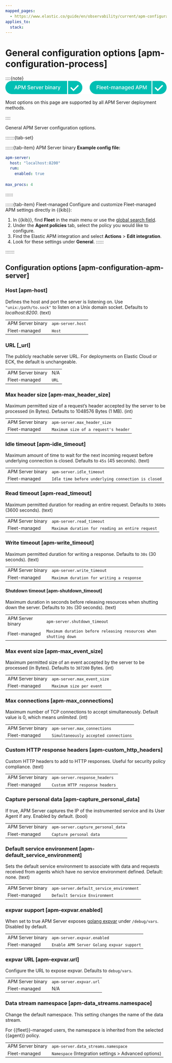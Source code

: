 ```yaml
---
mapped_pages:
  - https://www.elastic.co/guide/en/observability/current/apm-configuration-process.html
applies_to:
  stack:
---
```


# General configuration options [apm-configuration-process]

::::{note}
![supported deployment methods](/solutions/images/observability-binary-yes-fm-yes.svg "")

Most options on this page are supported by all APM Server deployment methods.

::::


General APM Server configuration options.

:::::::{tab-set}

::::::{tab-item} APM Server binary
**Example config file:**

```yaml
apm-server:
  host: "localhost:8200"
  rum:
    enabled: true

max_procs: 4
```
::::::

::::::{tab-item} Fleet-managed
Configure and customize Fleet-managed APM settings directly in {{kib}}:

1. In {{kib}}, find **Fleet** in the main menu or use the [global search field](/explore-analyze/find-and-organize/find-apps-and-objects.md).
2. Under the **Agent policies** tab, select the policy you would like to configure.
3. Find the Elastic APM integration and select **Actions** > **Edit integration**.
4. Look for these settings under **General**.
::::::

:::::::

## Configuration options [apm-configuration-apm-server]


### Host [apm-host]

Defines the host and port the server is listening on. Use `"unix:/path/to.sock"` to listen on a Unix domain socket. Defaults to *localhost:8200*. (text)

|     |     |
| --- | --- |
| APM Server binary | `apm-server.host` |
| Fleet-managed | `Host` |


### URL [_url]

The publicly reachable server URL. For deployments on Elastic Cloud or ECK, the default is unchangeable.

|     |     |
| --- | --- |
| APM Server binary | N/A |
| Fleet-managed | `URL` |


### Max header size [apm-max_header_size]

Maximum permitted size of a request’s header accepted by the server to be processed (in Bytes). Defaults to 1048576 Bytes (1 MB). (int)

|     |     |
| --- | --- |
| APM Server binary | `apm-server.max_header_size` |
| Fleet-managed | `Maximum size of a request's header` |


### Idle timeout [apm-idle_timeout]

Maximum amount of time to wait for the next incoming request before underlying connection is closed. Defaults to `45s` (45 seconds). (text)

|     |     |
| --- | --- |
| APM Server binary | `apm-server.idle_timeout` |
| Fleet-managed | `Idle time before underlying connection is closed` |


### Read timeout [apm-read_timeout]

Maximum permitted duration for reading an entire request. Defaults to `3600s` (3600 seconds). (text)

|     |     |
| --- | --- |
| APM Server binary | `apm-server.read_timeout` |
| Fleet-managed | `Maximum duration for reading an entire request` |


### Write timeout [apm-write_timeout]

Maximum permitted duration for writing a response. Defaults to `30s` (30 seconds). (text)

|     |     |
| --- | --- |
| APM Server binary | `apm-server.write_timeout` |
| Fleet-managed | `Maximum duration for writing a response` |


#### Shutdown timeout [apm-shutdown_timeout]

Maximum duration in seconds before releasing resources when shutting down the server. Defaults to `30s` (30 seconds). (text)

|     |     |
| --- | --- |
| APM Server binary | `apm-server.shutdown_timeout` |
| Fleet-managed | `Maximum duration before releasing resources when shutting down` |


### Max event size [apm-max_event_size]

Maximum permitted size of an event accepted by the server to be processed (in Bytes). Defaults to `307200` Bytes. (int)

|     |     |
| --- | --- |
| APM Server binary | `apm-server.max_event_size` |
| Fleet-managed | `Maximum size per event` |


### Max connections [apm-max_connections]

Maximum number of TCP connections to accept simultaneously. Default value is 0, which means *unlimited*. (int)

|     |     |
| --- | --- |
| APM Server binary | `apm-server.max_connections` |
| Fleet-managed | `Simultaneously accepted connections` |


### Custom HTTP response headers [apm-custom_http_headers]

Custom HTTP headers to add to HTTP responses. Useful for security policy compliance. (text)

|     |     |
| --- | --- |
| APM Server binary | `apm-server.response_headers` |
| Fleet-managed | `Custom HTTP response headers` |


### Capture personal data [apm-capture_personal_data]

If true, APM Server captures the IP of the instrumented service and its User Agent if any. Enabled by default. (bool)

|     |     |
| --- | --- |
| APM Server binary | `apm-server.capture_personal_data` |
| Fleet-managed | `Capture personal data` |


### Default service environment [apm-default_service_environment]

Sets the default service environment to associate with data and requests received from agents which have no service environment defined. Default: none. (text)

|     |     |
| --- | --- |
| APM Server binary | `apm-server.default_service_environment` |
| Fleet-managed | `Default Service Environment` |


### expvar support [apm-expvar.enabled]

When set to true APM Server exposes [golang expvar](https://golang.org/pkg/expvar/) under `/debug/vars`. Disabled by default.

|     |     |
| --- | --- |
| APM Server binary | `apm-server.expvar.enabled` |
| Fleet-managed | `Enable APM Server Golang expvar support` |


### expvar URL [apm-expvar.url]

Configure the URL to expose expvar. Defaults to `debug/vars`.

|     |     |
| --- | --- |
| APM Server binary | `apm-server.expvar.url` |
| Fleet-managed | N/A |


### Data stream namespace [apm-data_streams.namespace]

Change the default namespace. This setting changes the name of the data stream.

For {{fleet}}-managed users, the namespace is inherited from the selected {{agent}} policy.

|     |     |
| --- | --- |
| APM Server binary | `apm-server.data_streams.namespace` |
| Fleet-managed | `Namespace` (Integration settings > Advanced options) |
